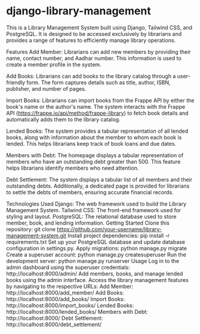 # django-library-management
This is a Library Management System built using Django, Tailwind CSS, and PostgreSQL. It is designed to be accessed exclusively by librarians and provides a range of features to efficiently manage library operations.

Features
Add Member: Librarians can add new members by providing their name, contact number, and Aadhar number. This information is used to create a member profile in the system.

Add Books: Librarians can add books to the library catalog through a user-friendly form. The form captures details such as title, author, ISBN, publisher, and number of pages.

Import Books: Librarians can import books from the Frappe API by either the book's name or the author's name. The system interacts with the Frappe API (https://frappe.io/api/method/frappe-library) to fetch book details and automatically adds them to the library catalog.

Lended Books: The system provides a tabular representation of all lended books, along with information about the member to whom each book is lended. This helps librarians keep track of book loans and due dates.

Members with Debt: The homepage displays a tabular representation of members who have an outstanding debt greater than 500. This feature helps librarians identify members who need attention.

Debt Settlement: The system displays a tabular list of all members and their outstanding debts. Additionally, a dedicated page is provided for librarians to settle the debts of members, ensuring accurate financial records.

Technologies Used
Django: The web framework used to build the Library Management System.
Tailwind CSS: The front-end framework used for styling and layout.
PostgreSQL: The relational database used to store member, book, and lending information.
Getting Started
Clone this repository: git clone https://github.com/your-username/library-management-system.git
Install project dependencies: pip install -r requirements.txt
Set up your PostgreSQL database and update database configuration in settings.py.
Apply migrations: python manage.py migrate
Create a superuser account: python manage.py createsuperuser
Run the development server: python manage.py runserver
Usage
Log in to the admin dashboard using the superuser credentials: http://localhost:8000/admin/
Add members, books, and manage lended books using the admin interface.
Access the library management features by navigating to the respective URLs:
Add Member: http://localhost:8000/add_member/
Add Books: http://localhost:8000/add_books/
Import Books: http://localhost:8000/import_books/
Lended Books: http://localhost:8000/lended_books/
Members with Debt: http://localhost:8000/
Debt Settlement: http://localhost:8000/debt_settlement/

